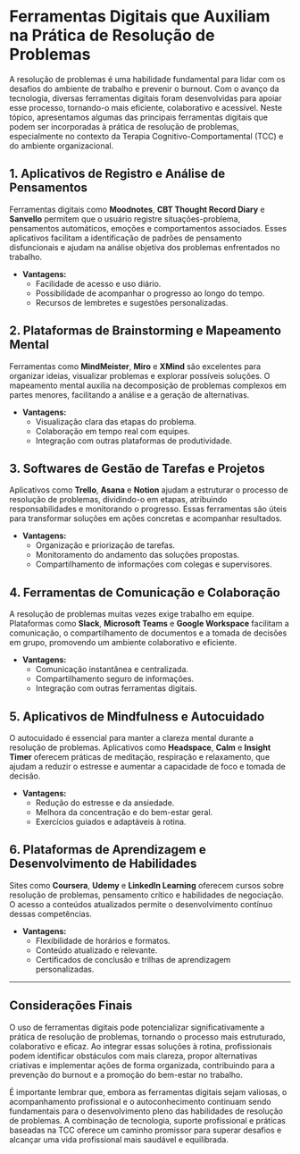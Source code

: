 
# Ferramentas Digitais que Auxiliam na Prática de Resolução de Problemas

A resolução de problemas é uma habilidade fundamental para lidar com os desafios do ambiente de trabalho e prevenir o burnout. Com o avanço da tecnologia, diversas ferramentas digitais foram desenvolvidas para apoiar esse processo, tornando-o mais eficiente, colaborativo e acessível. Neste tópico, apresentamos algumas das principais ferramentas digitais que podem ser incorporadas à prática de resolução de problemas, especialmente no contexto da Terapia Cognitivo-Comportamental (TCC) e do ambiente organizacional.

## 1. Aplicativos de Registro e Análise de Pensamentos

Ferramentas digitais como **Moodnotes**, **CBT Thought Record Diary** e **Sanvello** permitem que o usuário registre situações-problema, pensamentos automáticos, emoções e comportamentos associados. Esses aplicativos facilitam a identificação de padrões de pensamento disfuncionais e ajudam na análise objetiva dos problemas enfrentados no trabalho.

- **Vantagens:**  
  - Facilidade de acesso e uso diário.
  - Possibilidade de acompanhar o progresso ao longo do tempo.
  - Recursos de lembretes e sugestões personalizadas.

## 2. Plataformas de Brainstorming e Mapeamento Mental

Ferramentas como **MindMeister**, **Miro** e **XMind** são excelentes para organizar ideias, visualizar problemas e explorar possíveis soluções. O mapeamento mental auxilia na decomposição de problemas complexos em partes menores, facilitando a análise e a geração de alternativas.

- **Vantagens:**  
  - Visualização clara das etapas do problema.
  - Colaboração em tempo real com equipes.
  - Integração com outras plataformas de produtividade.

## 3. Softwares de Gestão de Tarefas e Projetos

Aplicativos como **Trello**, **Asana** e **Notion** ajudam a estruturar o processo de resolução de problemas, dividindo-o em etapas, atribuindo responsabilidades e monitorando o progresso. Essas ferramentas são úteis para transformar soluções em ações concretas e acompanhar resultados.

- **Vantagens:**  
  - Organização e priorização de tarefas.
  - Monitoramento do andamento das soluções propostas.
  - Compartilhamento de informações com colegas e supervisores.

## 4. Ferramentas de Comunicação e Colaboração

A resolução de problemas muitas vezes exige trabalho em equipe. Plataformas como **Slack**, **Microsoft Teams** e **Google Workspace** facilitam a comunicação, o compartilhamento de documentos e a tomada de decisões em grupo, promovendo um ambiente colaborativo e eficiente.

- **Vantagens:**  
  - Comunicação instantânea e centralizada.
  - Compartilhamento seguro de informações.
  - Integração com outras ferramentas digitais.

## 5. Aplicativos de Mindfulness e Autocuidado

O autocuidado é essencial para manter a clareza mental durante a resolução de problemas. Aplicativos como **Headspace**, **Calm** e **Insight Timer** oferecem práticas de meditação, respiração e relaxamento, que ajudam a reduzir o estresse e aumentar a capacidade de foco e tomada de decisão.

- **Vantagens:**  
  - Redução do estresse e da ansiedade.
  - Melhora da concentração e do bem-estar geral.
  - Exercícios guiados e adaptáveis à rotina.

## 6. Plataformas de Aprendizagem e Desenvolvimento de Habilidades

Sites como **Coursera**, **Udemy** e **LinkedIn Learning** oferecem cursos sobre resolução de problemas, pensamento crítico e habilidades de negociação. O acesso a conteúdos atualizados permite o desenvolvimento contínuo dessas competências.

- **Vantagens:**  
  - Flexibilidade de horários e formatos.
  - Conteúdo atualizado e relevante.
  - Certificados de conclusão e trilhas de aprendizagem personalizadas.

---

## Considerações Finais

O uso de ferramentas digitais pode potencializar significativamente a prática de resolução de problemas, tornando o processo mais estruturado, colaborativo e eficaz. Ao integrar essas soluções à rotina, profissionais podem identificar obstáculos com mais clareza, propor alternativas criativas e implementar ações de forma organizada, contribuindo para a prevenção do burnout e a promoção do bem-estar no trabalho.

É importante lembrar que, embora as ferramentas digitais sejam valiosas, o acompanhamento profissional e o autoconhecimento continuam sendo fundamentais para o desenvolvimento pleno das habilidades de resolução de problemas. A combinação de tecnologia, suporte profissional e práticas baseadas na TCC oferece um caminho promissor para superar desafios e alcançar uma vida profissional mais saudável e equilibrada.
```